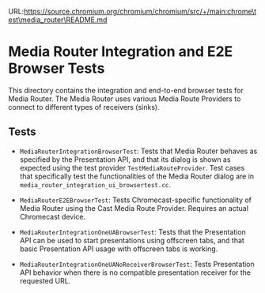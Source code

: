 URL:https://source.chromium.org/chromium/chromium/src/+/main:chrome\test\media_router\README.md
<!--
Copyright 2017 The Chromium Authors
Use of this source code is governed by a BSD-style license that can be
found in the LICENSE file.
-->

# Media Router Integration and E2E Browser Tests

This directory contains the integration and end-to-end browser tests for Media
Router.  The Media Router uses various Media Route Providers to connect to
different types of receivers (sinks).

## Tests

* `MediaRouterIntegrationBrowserTest`: Tests that Media Router behaves as
specified by the Presentation API, and that its dialog is shown as expected
using the test provider `TestMediaRouteProvider`. Test cases that specifically
test the functionalities of the Media Router dialog are in
`media_router_integration_ui_browsertest.cc`.

* `MediaRouterE2EBrowserTest`: Tests Chromecast-specific functionality of Media
Router using the Cast Media Route Provider.  Requires an actual Chromecast
device.

* `MediaRouterIntegrationOneUABrowserTest`: Tests that the Presentation API can
be used to start presentations using offscreen tabs, and that basic Presentation
API usage with offscreen tabs is working.

* `MediaRouterIntegrationOneUANoReceiverBrowserTest`: Tests Presentation API
behavior when there is no compatible presentation receiver for the requested
URL.
